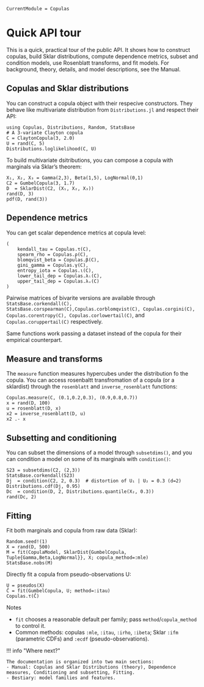 ```@meta
CurrentModule = Copulas
```

# Quick API tour

This is a quick, practical tour of the public API. It shows how to construct copulas, build Sklar distributions, compute dependence metrics, subset and condition models, use Rosenblatt transforms, and fit models. For background, theory, details, and model descriptions, see the Manual.

## Copulas and Sklar distributions

You can construct a copula object with their respecive constructors. They behave like multivariate distribution from `Distributions.jl` and respect their API: 

```@example 1
using Copulas, Distributions, Random, StatsBase
# A 3-variate Clayton copula
C = ClaytonCopula(3, 2.0)
U = rand(C, 5)
Distributions.loglikelihood(C, U)
```

To build multivariate dsitributions, you can compose a copula with marginals via Sklar’s theorem:

```@example 1
X₁, X₂, X₃ = Gamma(2,3), Beta(1,5), LogNormal(0,1)
C2 = GumbelCopula(3, 1.7)
D  = SklarDist(C2, (X₁, X₂, X₃))
rand(D, 3)
pdf(D, rand(3))
```

## Dependence metrics

You can get scalar dependence metrics at copula level: 

```@example 1
(
    kendall_tau = Copulas.τ(C),
    spearm_rho = Copulas.ρ(C),
    blomqvist_beta = Copulas.β(C),
    gini_gamma = Copulas.γ(C), 
    entropy_iota = Copulas.ι(C), 
    lower_tail_dep = Copulas.λₗ(C), 
    upper_tail_dep = Copulas.λᵤ(C)
)
```

Pairwise matrices of bivarite versions are available through `StatsBase.corkendall(C), StatsBase.corspearman(C),Copulas.corblomqvist(C), Copulas.corgini(C), Copulas.corentropy(C), Copulas.corlowertail(C)`, and  `Copulas.coruppertail(C)` respectively. 

Same functions work passing a dataset instead of the copula for their empirical counterpart. 

## Measure and transforms

The `measure` function measures hypercubes under the distribution fo the copula. You can access rosenbaltt transfromation of a copula (or a sklardist) through the `rosenblatt` and `inverse_rosenblatt` functions: 

```@example 1
Copulas.measure(C, (0.1,0.2,0.3), (0.9,0.8,0.7))
x = rand(D, 100)
u = rosenblatt(D, x)
x2 = inverse_rosenblatt(D, u)
x2 .- x
```

## Subsetting and conditioning

You can subset the dimensions of a model through `subsetdims()`, and you can condition a model on some of its marginals with `condition()`:

```@example 1
S23 = subsetdims(C2, (2,3))
StatsBase.corkendall(S23)
Dj  = condition(C2, 2, 0.3)  # distortion of U₁ | U₂ = 0.3 (d=2)
Distributions.cdf(Dj, 0.95)
Dc  = condition(D, 2, Distributions.quantile(X₂, 0.3))
rand(Dc, 2)
```

## Fitting

Fit both marginals and copula from raw data (Sklar):

```@example 1
Random.seed!(1)
X = rand(D, 500)
M = fit(CopulaModel, SklarDist{GumbelCopula, Tuple{Gamma,Beta,LogNormal}}, X; copula_method=:mle)
StatsBase.nobs(M)
```

Directly fit a copula from pseudo-observations U:

```@example 1
U = pseudos(X)
Ĉ = fit(GumbelCopula, U; method=:itau)
Copulas.τ(Ĉ)
```

Notes
- `fit` chooses a reasonable default per family; pass `method`/`copula_method` to control it.
- Common methods: copulas `:mle`, `:itau`, `:irho`, `:ibeta`; Sklar `:ifm` (parametric CDFs) and `:ecdf` (pseudo-observations).

!!! info "Where next?"

    The documentation is organized into two main sections: 
    - Manual: Copulas and Sklar Distributions (theory), Dependence measures, Conditioning and subsetting, Fitting.
    - Bestiary: model families and features.
